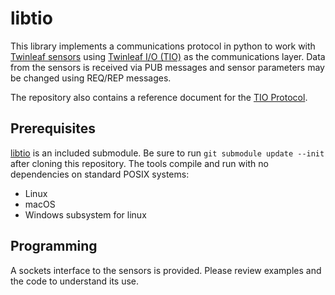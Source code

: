 # libtio

This library implements a communications protocol in python to work with [Twinleaf sensors](http://www.twinleaf.com) using [Twinleaf I/O (TIO)](https://github.com/twinleaf/libtio/blob/master/doc/TIO%20Protocol%20Overview.md) as the communications layer. Data from the sensors is received via PUB messages and sensor parameters may be changed using REQ/REP messages. 

The repository also contains a reference document for the [TIO Protocol](https://github.com/twinleaf/libtio/blob/master/doc/TIO%20Protocol%20Overview.md).

## Prerequisites

[libtio](https://github.com/twinleaf/libtio) is an included submodule. Be sure to run `git submodule update --init` after cloning this repository. The tools compile and run with no dependencies on standard POSIX systems:

  - Linux
  - macOS
  - Windows subsystem for linux

## Programming

A sockets interface to the sensors is provided. Please review examples and the code to understand its use.
